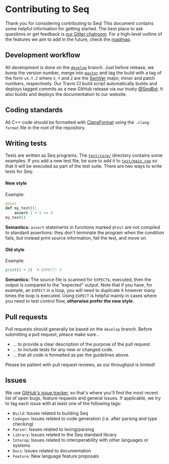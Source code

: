 # Contributing to Seq

Thank you for considering contributing to Seq! This document contains some helpful information for getting started. The best place to ask questions or get feedback is [our Gitter chatroom](https://gitter.im/seq-lang/Seq). For a high-level outline of the features we aim to add in the future, check the [roadmap](https://github.com/seq-lang/seq/wiki/Roadmap).

## Development workflow

All development is done on the [`develop`](https://github.com/seq-lang/seq/tree/develop) branch. Just before release, we bump the version number, merge into [`master`](https://github.com/seq-lang/seq/tree/master) and tag the build with a tag of the form `vX.Y.Z` where `X`, `Y` and `Z` are the [SemVer](https://semver.org) major, minor and patch numbers, respectively. Our Travis CI build script automatically builds and deploys tagged commits as a new GitHub release via our trusty [@SeqBot](https://github.com/seqbot). It also builds and deploys the documentation to our website.

## Coding standards

All C++ code should be formatted with [ClangFormat](https://clang.llvm.org/docs/ClangFormat.html) using the `.clang-format` file in the root of the repository.

## Writing tests

Tests are written as Seq programs. The [`test/core/`](https://github.com/seq-lang/seq/tree/master/test/core) directory contains some examples. If you add a new test file, be sure to add it to [`test/main.cpp`](https://github.com/seq-lang/seq/blob/master/test/main.cpp) so that it will be executed as part of the test suite. There are two ways to write tests for Seq:

#### New style

Example:

```python
@test
def my_test():
    assert 2 + 2 == 4
my_test()
```

**Semantics:** `assert` statements in functions marked `@test` are not compiled to standard assertions: they don't terminate the program when the condition fails, but instead print source information, fail the test, and move on.

#### Old style

Example:

```python
print(2 + 2)  # EXPECT: 4
```

**Semantics:** The source file is scanned for `EXPECT`s, executed, then the output is compared to the "expected" output. Note that if you have, for example, an `EXPECT` in a loop, you will need to duplicate it however many times the loop is executed. Using `EXPECT` is helpful mainly in cases where you need to test control flow, **otherwise prefer the new style**.

## Pull requests

Pull requests should generally be based on the `develop` branch. Before submitting a pull request, pleace make sure...

- ... to provide a clear description of the purpose of the pull request.
- ... to include tests for any new or changed code.
- ... that all code is formatted as per the guidelines above.

Please be patient with pull request reviews, as our throughput is limited!

## Issues

We use [GitHub's issue tracker](https://github.com/seq-lang/seq/issues), so that's where you'll find the most recent list of open bugs, feature requests and general issues. If applicable, we try to tag each issue with at least one of the following tags:

- `Build`: Issues related to building Seq
- `Codegen`: Issues related to code generation (i.e. after parsing and type checking)
- `Parser`: Issues related to lexing/parsing
- `Library`: Issues related to the Seq standard library
- `Interop`: Issues related to interoperability with other languages or systems
- `Docs`: Issues related to documentation
- `Feature`: New language feature proposals
